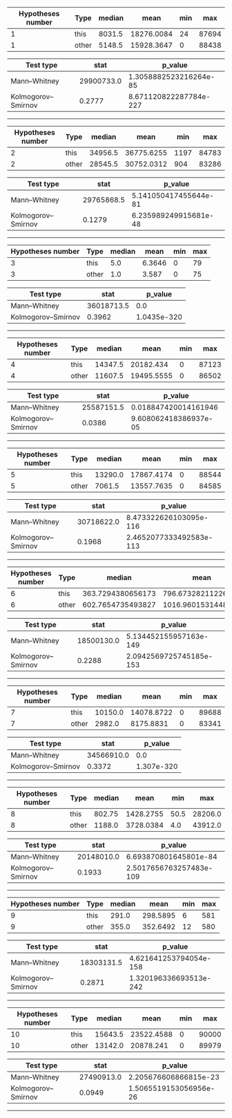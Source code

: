 | Hypotheses number | Type  | median | mean       | min | max   |
|-------------------|-------|--------|------------|-----|-------|
| 1                 | this  | 8031.5 | 18276.0084 | 24  | 87694 |
| 1                 | other | 5148.5 | 15928.3647 | 0   | 88438 |

| Test type          | stat       | p_value                |
|--------------------|------------|------------------------|
| Mann–Whitney       | 29900733.0 | 1.3058882523216264e-85 |
| Kolmogorov–Smirnov | 0.2777     | 8.671120822287784e-227 |

---

| Hypotheses number | Type  | median  | mean       | min  | max   |
|-------------------|-------|---------|------------|------|-------|
| 2                 | this  | 34956.5 | 36775.6255 | 1197 | 84783 |
| 2                 | other | 28545.5 | 30752.0312 | 904  | 83286 |

| Test type          | stat       | p_value               |
|--------------------|------------|-----------------------|
| Mann–Whitney       | 29765868.5 | 5.141050417455644e-81 |
| Kolmogorov–Smirnov | 0.1279     | 6.235989249915681e-48 |

---

| Hypotheses number | Type  | median | mean   | min | max |
|-------------------|-------|--------|--------|-----|-----|
| 3                 | this  | 5.0    | 6.3646 | 0   | 79  |
| 3                 | other | 1.0    | 3.587  | 0   | 75  |

| Test type          | stat       | p_value     |
|--------------------|------------|-------------|
| Mann–Whitney       | 36018713.5 | 0.0         |
| Kolmogorov–Smirnov | 0.3962     | 1.0435e-320 |

---

| Hypotheses number | Type  | median  | mean       | min | max   |
|-------------------|-------|---------|------------|-----|-------|
| 4                 | this  | 14347.5 | 20182.434  | 0   | 87123 |
| 4                 | other | 11607.5 | 19495.5555 | 0   | 86502 |

| Test type          | stat       | p_value               |
|--------------------|------------|-----------------------|
| Mann–Whitney       | 25587151.5 | 0.018847420014161946  |
| Kolmogorov–Smirnov | 0.0386     | 9.608062418386937e-05 |

---

| Hypotheses number | Type  | median  | mean       | min | max   |
|-------------------|-------|---------|------------|-----|-------|
| 5                 | this  | 13290.0 | 17867.4174 | 0   | 88544 |
| 5                 | other | 7061.5  | 13557.7635 | 0   | 84585 |

| Test type          | stat       | p_value                 |
|--------------------|------------|-------------------------|
| Mann–Whitney       | 30718622.0 | 8.473322626103095e-116  |
| Kolmogorov–Smirnov | 0.1968     | 2.4652077333492583e-113 |

---

| Hypotheses number | Type  | median            | mean               | min               | max               |
|-------------------|-------|-------------------|--------------------|-------------------|-------------------|
| 6                 | this  | 363.7294380656173 | 796.6732821122655  | 5.666265527777777 | 9891.832649154443 |
| 6                 | other | 602.7654735493827 | 1016.9601531448752 | 6.133604971728395 | 9503.156238951111 |

| Test type          | stat       | p_value                 |
|--------------------|------------|-------------------------|
| Mann–Whitney       | 18500130.0 | 5.134452155957163e-149  |
| Kolmogorov–Smirnov | 0.2288     | 2.0942569725745185e-153 |

---

| Hypotheses number | Type  | median  | mean       | min | max   |
|-------------------|-------|---------|------------|-----|-------|
| 7                 | this  | 10150.0 | 14078.8722 | 0   | 89688 |
| 7                 | other | 2982.0  | 8175.8831  | 0   | 83341 |

| Test type          | stat       | p_value    |
|--------------------|------------|------------|
| Mann–Whitney       | 34566910.0 | 0.0        |
| Kolmogorov–Smirnov | 0.3372     | 1.307e-320 |

---

| Hypotheses number | Type  | median | mean      | min  | max     |
|-------------------|-------|--------|-----------|------|---------|
| 8                 | this  | 802.75 | 1428.2755 | 50.5 | 28206.0 |
| 8                 | other | 1188.0 | 3728.0384 | 4.0  | 43912.0 |

| Test type          | stat       | p_value                 |
|--------------------|------------|-------------------------|
| Mann–Whitney       | 20148010.0 | 6.693870801645801e-84   |
| Kolmogorov–Smirnov | 0.1933     | 2.5017656763257483e-109 |

---

| Hypotheses number | Type  | median | mean     | min | max |
|-------------------|-------|--------|----------|-----|-----|
| 9                 | this  | 291.0  | 298.5895 | 6   | 581 |
| 9                 | other | 355.0  | 352.6492 | 12  | 580 |

| Test type          | stat       | p_value                |
|--------------------|------------|------------------------|
| Mann–Whitney       | 18303131.5 | 4.621641253794054e-158 |
| Kolmogorov–Smirnov | 0.2871     | 1.320196336693513e-242 |

---

| Hypotheses number | Type  | median  | mean       | min | max   |
|-------------------|-------|---------|------------|-----|-------|
| 10                | this  | 15643.5 | 23522.4588 | 0   | 90000 |
| 10                | other | 13142.0 | 20878.241  | 0   | 89979 |

| Test type          | stat       | p_value                |
|--------------------|------------|------------------------|
| Mann–Whitney       | 27490913.0 | 2.205676606866815e-23  |
| Kolmogorov–Smirnov | 0.0949     | 1.5065519153056956e-26 |

---
